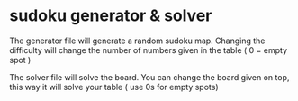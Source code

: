 # sudoku generator & solver
The generator file will generate a random sudoku map. 
  Changing the difficulty will change the number of numbers given in the table
  ( 0 = empty spot )

The solver file will solve the board.
  You can change the board given on top, this way it will solve your table
  ( use 0s for empty spots)
